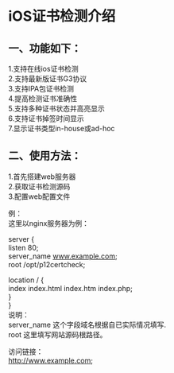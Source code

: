 # iOS证书检测介绍

##  一、功能如下：  
1.支持在线ios证书检测  
2.支持最新版证书G3协议  
3.支持IPA包证书检测  
4.提高检测证书准确性  
5.支持多种证书状态并高亮显示  
6.支持证书掉签时间显示  
7.显示证书类型in-house或ad-hoc


## 二、使用方法：
1.首先搭建web服务器  
2.获取证书检测源码  
3.配置web配置文件  

例：  
这里以nginx服务器为例：  

server {  
  listen 80;  
  server_name www.example.com;  
  root /opt/p12certcheck;  

  location / {  
	index  index.html index.htm index.php;  
    }  
}   
说明：  
server_name 这个字段域名根据自已实际情况填写.  
root 这里填写网站源码根路径。  

访问链接：  
http://www.example.com;  
